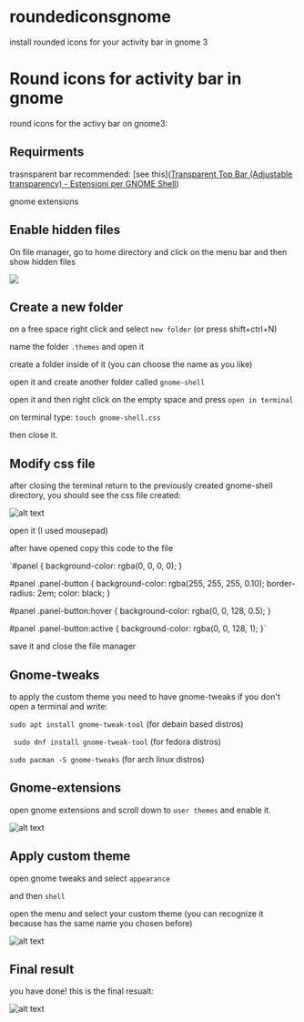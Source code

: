 # roundediconsgnome
install rounded icons for your activity bar in gnome 3
# Round icons for activity bar in gnome

round icons for the activy bar on gnome3:

## Requirments

trasnsparent bar recommended: [see this]([Transparent Top Bar (Adjustable transparency) - Estensioni per GNOME Shell](https://extensions.gnome.org/extension/3960/transparent-top-bar-adjustable-transparency/))

gnome extensions

## Enable hidden files

On file manager, go to home directory and click on the menu bar and then show hidden files

![](file:///home/alberto_gnome/Immagini/hiddenfiles.png)

## Create a new folder

on a free space right click and select `new folder` (or press shift+ctrl+N)

name the folder `.themes` and open it

create a folder inside of it (you can choose the name as you like)

open it and create another folder called `gnome-shell`

open it and then right click on the empty space and press `open in terminal`

on terminal type: `touch gnome-shell.css`

then close it.

## Modify css file

after closing the terminal return to the previously created gnome-shell directory, you should see the css file created:

![alt text](https://github.com/al6263/roundediconsgnome/blob/main/Screenshot%20from%202021-01-20%2014-10-43.png)

open it (I used mousepad)

after have opened copy this code to the file

`#panel {
 background-color: rgba(0, 0, 0, 0);
}

#panel .panel-button {
 background-color: rgba(255, 255, 255, 0.10);
 border-radius: 2em;
 color: black;
}

#panel .panel-button:hover {
 background-color: rgba(0, 0, 128, 0.5);
}

#panel .panel-button:active {
 background-color: rgba(0, 0, 128, 1);
}`

save it and close the file manager

## Gnome-tweaks

to apply the custom theme you need to have gnome-tweaks if you don't open a terminal and write:

`sudo apt install gnome-tweak-tool` (for debain based distros)

` sudo dnf install gnome-tweak-tool` (for fedora distros)

`sudo pacman -S gnome-tweaks` (for arch linux distros)

## Gnome-extensions

open gnome extensions and scroll down to `user themes` and enable it.

![alt text](https://github.com/al6263/roundediconsgnome/blob/main/estensioni.png)

##

## Apply custom theme

open gnome tweaks and select `appearance`

and then `shell`

open the menu and select your custom theme (you can recognize it because has the same name you chosen before)

![alt text](https://github.com/al6263/roundediconsgnome/blob/main/Screenshot%20from%202021-01-20%2014-27-22.png)

## Final result

you have done! this is the final resualt:

![alt text](https://github.com/al6263/roundediconsgnome/blob/main/pulsanti%20belli.png)

